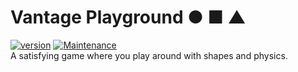 # Vantage Playground ● ■ ▲
[![version](https://img.shields.io/badge/version-1.0.0-yellow.svg)](https://semver.org) [![Maintenance](https://img.shields.io/badge/Maintained%3F-yes-green.svg)](https://GitHub.com/Naereen/StrapDown.js/graphs/commit-activity) <br>
A satisfying game where you play around with shapes and physics.<br>
